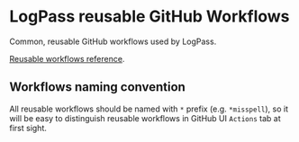 # LogPass reusable GitHub Workflows

Common, reusable GitHub workflows used by LogPass.

[Reusable workflows reference](https://docs.github.com/en/actions/learn-github-actions/reusing-workflows).

## Workflows naming convention

All reusable workflows should be named with `*` prefix (e.g. `*misspell`),
so it will be easy to distinguish reusable workflows in GitHub UI `Actions`
tab at first sight.
